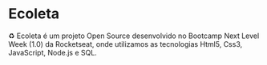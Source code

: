 # Ecoleta
♻️ Ecoleta é um projeto Open Source desenvolvido no Bootcamp Next Level Week (1.0) da Rocketseat, onde utilizamos as tecnologias Html5, Css3, JavaScript, Node.js e SQL.
